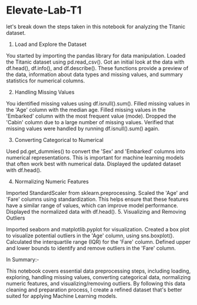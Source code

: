 # Elevate-Lab-T1

let's break down the steps taken in this notebook for analyzing the Titanic dataset.

1. Load and Explore the Dataset

You started by importing the pandas library for data manipulation.
Loaded the Titanic dataset using pd.read_csv().
Got an initial look at the data with df.head(), df.info(), and df.describe(). These functions provide a preview of the data, information about data types and missing values, and summary statistics for numerical columns.

2. Handling Missing Values

You identified missing values using df.isnull().sum().
Filled missing values in the 'Age' column with the median age.
Filled missing values in the 'Embarked' column with the most frequent value (mode).
Dropped the 'Cabin' column due to a large number of missing values.
Verified that missing values were handled by running df.isnull().sum() again.

3. Converting Categorical to Numerical

Used pd.get_dummies() to convert the 'Sex' and 'Embarked' columns into numerical representations. This is important for machine learning models that often work best with numerical data.
Displayed the updated dataset with df.head().

4. Normalizing Numeric Features

Imported StandardScaler from sklearn.preprocessing.
Scaled the 'Age' and 'Fare' columns using standardization. This helps ensure that these features have a similar range of values, which can improve model performance.
Displayed the normalized data with df.head().
5. Visualizing and Removing Outliers

Imported seaborn and matplotlib.pyplot for visualization.
Created a box plot to visualize potential outliers in the 'Age' column, using sns.boxplot().
Calculated the interquartile range (IQR) for the 'Fare' column.
Defined upper and lower bounds to identify and remove outliers in the 'Fare' column.

In Summary:-

This notebook covers essential data preprocessing steps, including loading, exploring, handling missing values, converting categorical data, normalizing numeric features, and visualizing/removing outliers. By following this data cleaning and preparation process, I create a refined dataset that's better suited for applying Machine Learning models.

